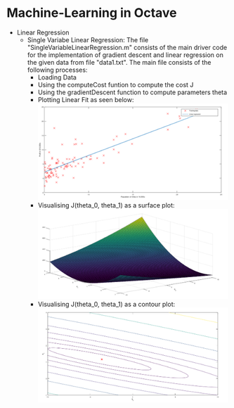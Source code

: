 # Machine-Learning in Octave

* Linear Regression
   * Single Variabe Linear Regression:
    The file "SingleVariableLinearRegression.m" consists of the main driver code for the implementation of gradient descent and linear regression on the given data from file           "data1.txt".
    The main file consists of the following processes:
      * Loading Data
      * Using the computeCost funtion to compute the cost J
      * Using the gradientDescent function to compute parameters theta
      * Plotting Linear Fit as seen below: ![Figure 1](https://github.com/Sidhved/Machine-Learning/blob/main/1.%20Linear%20Regression/Figure%201.PNG)
      * Visualising J(theta_0, theta_1) as a surface plot: ![Figure 2](https://github.com/Sidhved/Machine-Learning/blob/main/1.%20Linear%20Regression/Figure%202.PNG)
      * Visualising J(theta_0, theta_1) as a contour plot: ![Figure 3](https://github.com/Sidhved/Machine-Learning/blob/main/1.%20Linear%20Regression/Figure%203.PNG)
